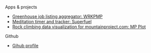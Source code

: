 

Apps & projects
* [Greenhouse job listing aggregator: WRKPMP](https://wrkpmp.com)
* [Meditation timer and tracker: Superfuel](https://superfuel.me)
* [Rock climbing data visualization for mountainproject.com: MP Plot](https://mpplot.com)

Github
* [Gihub profile](https://github.com/raymur)

